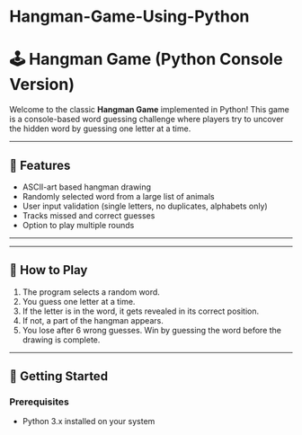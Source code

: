 # Hangman-Game-Using-Python
# 🕹️ Hangman Game (Python Console Version)

Welcome to the classic **Hangman Game** implemented in Python! This game is a console-based word guessing challenge where players try to uncover the hidden word by guessing one letter at a time.

---

## 🎯 Features

- ASCII-art based hangman drawing
- Randomly selected word from a large list of animals
- User input validation (single letters, no duplicates, alphabets only)
- Tracks missed and correct guesses
- Option to play multiple rounds

---


---

## 🧠 How to Play

1. The program selects a random word.
2. You guess one letter at a time.
3. If the letter is in the word, it gets revealed in its correct position.
4. If not, a part of the hangman appears.
5. You lose after 6 wrong guesses. Win by guessing the word before the drawing is complete.

---

## 🚀 Getting Started

### Prerequisites
- Python 3.x installed on your system

